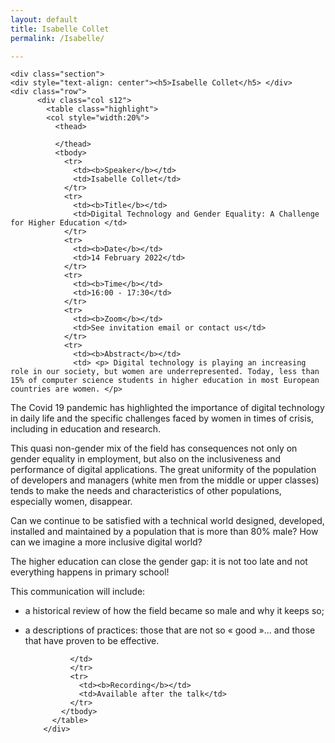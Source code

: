 ```yaml
---
layout: default
title: Isabelle Collet
permalink: /Isabelle/

---
```


<div class="container">

    <div class="section">
    <div style="text-align: center"><h5>Isabelle Collet</h5> </div>
    <div class="row">
          <div class="col s12">
            <table class="highlight">
			<col style="width:20%">
              <thead>
         
              </thead>
              <tbody>
                <tr>
                  <td><b>Speaker</b></td>
                  <td>Isabelle Collet</td>
                </tr>
                <tr>
                  <td><b>Title</b></td>
                  <td>Digital Technology and Gender Equality: A Challenge for Higher Education </td>
                </tr>
                <tr>
                  <td><b>Date</b></td>
                  <td>14 February 2022</td>
                </tr>
                <tr>
                  <td><b>Time</b></td>
                  <td>16:00 - 17:30</td>
                </tr>
				<tr>
                  <td><b>Zoom</b></td>
                  <td>See invitation email or contact us</td>
                </tr>
				<tr>
                  <td><b>Abstract</b></td>
                  <td> <p> Digital technology is playing an increasing role in our society, but women are underrepresented. Today, less than 15% of computer science students in higher education in most European countries are women. </p>

<p>The Covid 19 pandemic has highlighted the importance of digital technology in daily life and the specific challenges faced by women in times of crisis, including in education and research.</p>

<p>This quasi non-gender mix of the field has consequences not only on gender equality in employment, but also on the inclusiveness and performance of digital applications. The great uniformity of the population of developers and managers (white men from the middle or upper classes) tends to make the needs and characteristics of other populations, especially women, disappear. </p>

<p>Can we continue to be satisfied with a technical world designed, developed, installed and maintained by a population that is more than 80% male? How can we imagine a more inclusive digital world?</p>

<p>The higher education can close the gender gap: it is not too late and not everything happens in primary school!</p>

<p>This communication will include:</p>

- a historical review of how the field became so male and why it keeps so; <br>

- a descriptions of practices: those that are not so « good »... and those that have proven to be effective.

				</td>
                </tr>
				<tr>
                  <td><b>Recording</b></td>
                  <td>Available after the talk</td>
                </tr>				
              </tbody>
            </table>
          </div>
    </div>
</div> 
</div>
